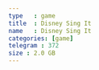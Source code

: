 ```yaml
---
type   : game
title  : Disney Sing It
name   : Disney Sing It
categories: [game]
telegram : 372
size : 2.0 GB
---
```




